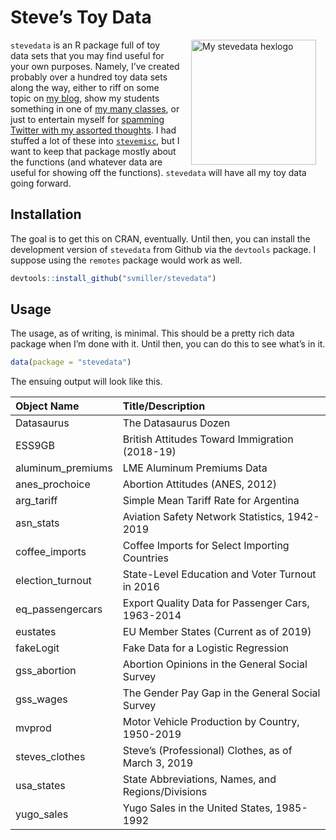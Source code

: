 
# Steve’s Toy Data

<img src="http://svmiller.com/images/stevedata-hexlogo.png" alt="My stevedata  hexlogo" align="right" width="200" style="padding: 0 15px; float: right;"/>

`stevedata` is an R package full of toy data sets that you may find
useful for your own purposes. Namely, I’ve created probably over a
hundred toy data sets along the way, either to riff on some topic on [my
blog](http://svmiller.com/blog), show my students something in one of
[my many classes](http://svmiller.com/teaching), or just to entertain
myself for [spamming Twitter with my assorted
thoughts](https://twitter.com/stevenvmiller). I had stuffed a lot of
these into [`stevemisc`](https://github.com/svmiller/stevemisc), but I
want to keep that package mostly about the functions (and whatever data
are useful for showing off the functions). `stevedata` will have all my
toy data going forward.

## Installation

The goal is to get this on CRAN, eventually. Until then, you can install
the development version of `stevedata` from Github via the `devtools`
package. I suppose using the `remotes` package would work as well.

``` r
devtools::install_github("svmiller/stevedata")
```

## Usage

The usage, as of writing, is minimal. This should be a pretty rich data
package when I’m done with it. Until then, you can do this to see what’s
in it.

``` r
data(package = "stevedata")
```

The ensuing output will look like this.

| **Object Name**    | **Title/Description**                               |
| :----------------- | :-------------------------------------------------- |
| Datasaurus         | The Datasaurus Dozen                                |
| ESS9GB             | British Attitudes Toward Immigration (2018-19)      |
| aluminum\_premiums | LME Aluminum Premiums Data                          |
| anes\_prochoice    | Abortion Attitudes (ANES, 2012)                     |
| arg\_tariff        | Simple Mean Tariff Rate for Argentina               |
| asn\_stats         | Aviation Safety Network Statistics, 1942-2019       |
| coffee\_imports    | Coffee Imports for Select Importing Countries       |
| election\_turnout  | State-Level Education and Voter Turnout in 2016     |
| eq\_passengercars  | Export Quality Data for Passenger Cars, 1963-2014   |
| eustates           | EU Member States (Current as of 2019)               |
| fakeLogit          | Fake Data for a Logistic Regression                 |
| gss\_abortion      | Abortion Opinions in the General Social Survey      |
| gss\_wages         | The Gender Pay Gap in the General Social Survey     |
| mvprod             | Motor Vehicle Production by Country, 1950-2019      |
| steves\_clothes    | Steve’s (Professional) Clothes, as of March 3, 2019 |
| usa\_states        | State Abbreviations, Names, and Regions/Divisions   |
| yugo\_sales        | Yugo Sales in the United States, 1985-1992          |
